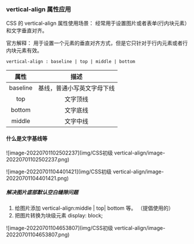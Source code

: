 ### vertical-align 属性应用

CSS 的 vertical-align 属性使用场景： 经常用于设置图片或者表单(行内块元素）和文字垂直对齐。

官方解释： 用于设置一个元素的垂直对齐方式，但是它只针对于行内元素或者行内块元素有效。

~~~
vertical-align : baseline | top | middle | bottom
~~~

|   属性   |            描述            |
| :------: | :------------------------: |
| baseline | 基线，普通小写英文字母下线 |
|   top    |       文字顶线      |
| bottom |          文字底线          |
| middle |          文字中线          |

#### 什么是文字基线等

![image-20220701102502237](img/CSS初级 vertical-align/image-20220701102502237.png)

![image-20220701104401421](img/CSS初级 vertical-align/image-20220701104401421.png)

##### 解决图片底部默认空白缝隙问题

1. 给图片添加 vertical-align:middle | top| bottom 等。 （提倡使用的）
2. 把图片转换为块级元素 display: block;



![image-20220701104653807](img/CSS初级 vertical-align/image-20220701104653807.png)
